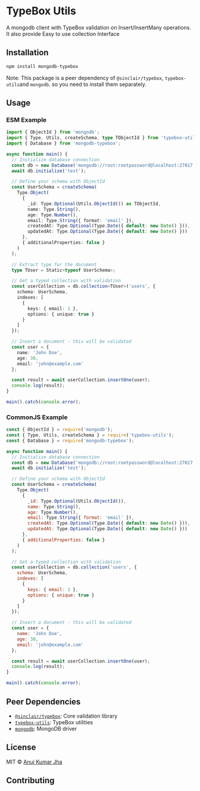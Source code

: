 # TypeBox Utils

A mongodb client with TypeBox validation on Insert/InsertMany operations. It also provide Easy to use collection Interface

## Installation

```bash
npm install mongodb-typebox
```
Note: This package is a peer dependency of `@sinclair/typebox`, `typebox-utils`and `mongodb`. so you need to install them separately.

## Usage

### ESM Example
```typescript
import { ObjectId } from 'mongodb';
import { Type, Utils, createSchema, type TObjectId } from 'typebox-utils';
import { Database } from 'mongodb-typebox';

async function main() {
  // Initialize database connection
  const db = new Database('mongodb://root:rootpassword@localhost:27017');
  await db.initialize('test');

  // Define your schema with ObjectId
  const UserSchema = createSchema(
    Type.Object(
      {
        _id: Type.Optional(Utils.ObjectId()) as TObjectId,
        name: Type.String(),
        age: Type.Number(),
        email: Type.String({ format: 'email' }),
        createdAt: Type.Optional(Type.Date({ default: new Date() })),
        updatedAt: Type.Optional(Type.Date({ default: new Date() }))
      },
      { additionalProperties: false }
    )
  );

  // Extract type for the document
  type TUser = Static<typeof UserSchema>;

  // Get a typed collection with validation
  const userCollection = db.collection<TUser>('users', {
    schema: UserSchema,
    indexes: [
      {
        keys: { email: 1 },
        options: { unique: true }
      }
    ]
  });

  // Insert a document - this will be validated
  const user = {
    name: 'John Doe',
    age: 30,
    email: 'john@example.com'
  };

  const result = await userCollection.insertOne(user);
  console.log(result);
}

main().catch(console.error);
```

### CommonJS Example
```javascript
const { ObjectId } = require('mongodb');
const { Type, Utils, createSchema } = require('typebox-utils');
const { Database } = require('mongodb-typebox');

async function main() {
  // Initialize database connection
  const db = new Database('mongodb://root:rootpassword@localhost:27017');
  await db.initialize('test');

  // Define your schema with ObjectId
  const UserSchema = createSchema(
    Type.Object(
      {
        _id: Type.Optional(Utils.ObjectId()),
        name: Type.String(),
        age: Type.Number(),
        email: Type.String({ format: 'email' }),
        createdAt: Type.Optional(Type.Date({ default: new Date() })),
        updatedAt: Type.Optional(Type.Date({ default: new Date() }))
      },
      { additionalProperties: false }
    )
  );

  // Get a typed collection with validation
  const userCollection = db.collection('users', {
    schema: UserSchema,
    indexes: [
      {
        keys: { email: 1 },
        options: { unique: true }
      }
    ]
  });

  // Insert a document - this will be validated
  const user = {
    name: 'John Doe',
    age: 30,
    email: 'john@example.com'
  };

  const result = await userCollection.insertOne(user);
  console.log(result);
}

main().catch(console.error);
```

## Peer Dependencies

- [`@sinclair/typebox`](https://www.npmjs.com/package/@sinclair/typebox): Core validation library
- [`typebox-utils`](https://www.npmjs.com/package/typebox-utils): TypeBox utilities
- [`mongodb`](https://www.npmjs.com/package/mongodb): MongoDB driver

## License

MIT © [Anuj Kumar Jha](https://github.com/anuj-kr-jha)

## Contributing
